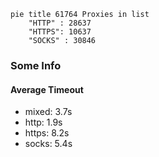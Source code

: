 
```mermaid
pie title 61764 Proxies in list
    "HTTP" : 28637
    "HTTPS": 10637
    "SOCKS" : 30846
```

### Some Info
#### Average Timeout

- mixed: 3.7s
- http: 1.9s
- https: 8.2s
- socks: 5.4s